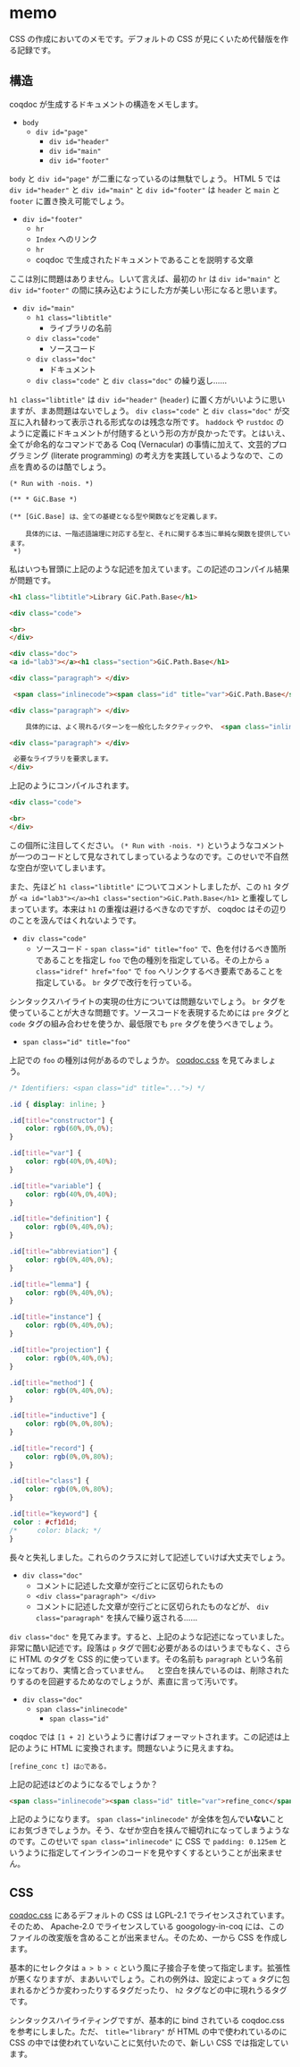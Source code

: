 # memo

CSS の作成においてのメモです。デフォルトの CSS が見にくいため代替版を作る記録です。

## 構造

coqdoc が生成するドキュメントの構造をメモします。

* `body`
    * `div id="page"`
        * `div id="header"`
        * `div id="main"`
        * `div id="footer"`

`body` と `div id="page"` が二重になっているのは無駄でしょう。 HTML 5 では `div id="header"` と `div id="main"` と `div id="footer"` は `header` と `main` と `footer` に置き換え可能でしょう。

* `div id="footer"`
    * `hr`
    * `Index` へのリンク
    * `hr`
    * coqdoc で生成されたドキュメントであることを説明する文章

ここは別に問題はありません。しいて言えば、最初の `hr` は `div id="main"` と `div id="footer"` の間に挟み込むようにした方が美しい形になると思います。

* `div id="main"`
    * `h1 class="libtitle"`
        * ライブラリの名前
    * `div class="code"`
        * ソースコード
    * `div class="doc"`
        * ドキュメント
    * `div class="code"` と `div class="doc"` の繰り返し……

`h1 class="libtitle"` は `div id="header"` (`header`) に置く方がいいように思いますが、まあ問題はないでしょう。 `div class="code"` と `div class="doc"` が交互に入れ替わって表示される形式なのは残念な所です。 `haddock` や `rustdoc` のように定義にドキュメントが付随するという形の方が良かったです。とはいえ、全てが命名的なコマンドである Coq (Vernacular) の事情に加えて、文芸的プログラミング (literate programming) の考え方を実践しているようなので、この点を責めるのは酷でしょう。

```coq
(* Run with -nois. *)

(** * GiC.Base *)

(** [GiC.Base] は、全ての基礎となる型や関数などを定義します。

    具体的には、一階述語論理に対応する型と、それに関する本当に単純な関数を提供しています。
 *)
```

私はいつも冒頭に上記のような記述を加えています。この記述のコンパイル結果が問題です。

```html
<h1 class="libtitle">Library GiC.Path.Base</h1>

<div class="code">

<br>
</div>

<div class="doc">
<a id="lab3"></a><h1 class="section">GiC.Path.Base</h1>

<div class="paragraph"> </div>

 <span class="inlinecode"><span class="id" title="var">GiC.Path.Base</span></span> は道に関する基本的な定義を提供します。

<div class="paragraph"> </div>

    具体的には、よく現れるパターンを一般化したタクティックや、 <span class="inlinecode"><span class="id" title="var">GiC.Base</span></span> にある関数の単純なバリエーションなどを定義します。

<div class="paragraph"> </div>

 必要なライブラリを要求します。
</div>
```

上記のようにコンパイルされます。

```html
<div class="code">

<br>
</div>
```

この個所に注目してください。 `(* Run with -nois. *)` というようなコメントが一つのコードとして見なされてしまっているようなのです。このせいで不自然な空白が空いてしまいます。

また、先ほど `h1 class="libtitle"` についてコメントしましたが、この `h1` タグが `<a id="lab3"></a><h1 class="section">GiC.Path.Base</h1>` と重複してしまっています。本来は `h1` の重複は避けるべきなのですが、 coqdoc はその辺りのことを汲んではくれないようです。

* `div class="code"`
    * ソースコード - `span class="id" title="foo"` で、色を付けるべき箇所であることを指定し `foo` で色の種別を指定している。その上から `a class="idref" href="foo"` で `foo` へリンクするべき要素であることを指定している。 `br` タグで改行を行っている。

シンタックスハイライトの実現の仕方については問題ないでしょう。 `br` タグを使っていることが大きな問題です。ソースコードを表現するためには `pre` タグと `code` タグの組み合わせを使うか、最低限でも `pre` タグを使うべきでしょう。

* `span class="id" title="foo"`

上記での `foo` の種別は何があるのでしょうか。 [coqdoc.css](https://github.com/coq/coq/blob/a22da3e70551658deefbbedf261acdc3ead5403d/tools/coqdoc/coqdoc.css#L162-L218) を見てみましょう。

```css
/* Identifiers: <span class="id" title="...">) */

.id { display: inline; }

.id[title="constructor"] {
    color: rgb(60%,0%,0%);
}

.id[title="var"] {
    color: rgb(40%,0%,40%);
}

.id[title="variable"] {
    color: rgb(40%,0%,40%);
}

.id[title="definition"] {
    color: rgb(0%,40%,0%);
}

.id[title="abbreviation"] {
    color: rgb(0%,40%,0%);
}

.id[title="lemma"] {
    color: rgb(0%,40%,0%);
}

.id[title="instance"] {
    color: rgb(0%,40%,0%);
}

.id[title="projection"] {
    color: rgb(0%,40%,0%);
}

.id[title="method"] {
    color: rgb(0%,40%,0%);
}

.id[title="inductive"] {
    color: rgb(0%,0%,80%);
}

.id[title="record"] {
    color: rgb(0%,0%,80%);
}

.id[title="class"] {
    color: rgb(0%,0%,80%);
}

.id[title="keyword"] {
 color : #cf1d1d;
/*     color: black; */
}
```

長々と失礼しました。これらのクラスに対して記述していけば大丈夫でしょう。

* `div class="doc"`
    * コメントに記述した文章が空行ごとに区切られたもの
    * `<div class="paragraph"> </div>`
    * コメントに記述した文章が空行ごとに区切られたものなどが、 `div class="paragraph"` を挟んで繰り返される……

`div class="doc"` を見てみます。すると、上記のような記述になっていました。非常に酷い記述です。段落は `p` タグで囲む必要があるのはいうまでもなく、さらに HTML のタグを CSS 的に使っています。その名前も `paragraph` という名前になっており、実情と合っていません。 ` ` と空白を挟んでいるのは、削除されたりするのを回避するためなのでしょうが、素直に言って汚いです。

* `div class="doc"`
    * `span class="inlinecode"`
        * `span class="id"`

coqdoc では `[1 + 2]` というように書けばフォーマットされます。この記述は上記のように HTML に変換されます。問題ないように見えますね。

```text
[refine_conc t] は○である。
```

上記の記述はどのようになるでしょうか？

```html
<span class="inlinecode"><span class="id" title="var">refine_conc</span></span> <span class="inlinecode"><span class="id" title="var">t</span></span> は○である。
```

上記のようになります。 `span class="inlinecode"` が全体を包んで**いない**ことにお気づきでしょうか。そう、なぜか空白を挟んで細切れになってしまうようなのです。このせいで `span class="inlinecode"` に CSS で `padding: 0.125em` というように指定してインラインのコードを見やすくするということが出来ません。

## CSS

[coqdoc.css](https://github.com/coq/coq/blob/a22da3e70551658deefbbedf261acdc3ead5403d/tools/coqdoc/coqdoc.css) にあるデフォルトの CSS は LGPL-2.1 でライセンスされています。そのため、 Apache-2.0 でライセンスしている googology-in-coq には、このファイルの改変版を含めることが出来ません。そのため、一から CSS を作成します。

基本的にセレクタは `a > b > c` という風に子接合子を使って指定します。拡張性が悪くなりますが、まあいいでしょう。これの例外は、設定によって `a` タグに包まれるかどうか変わったりするタグだったり、 `h2` タグなどの中に現れうるタグです。

シンタックスハイライティングですが、基本的に bind されている coqdoc.css を参考にしました。ただ、 `title="library"` が HTML の中で使われているのに CSS の中では使われていないことに気付いたので、新しい CSS では指定しています。
